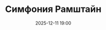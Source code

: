 ---
title: Симфония Рамштайн
city: Екатеринбург
location: Свердловский ДК Железнодорожников
address: ул. Челюскинцев, 102
descriptionShort: Симфония Rammstein при свечах
descriptionFull: >-
  Backstage Group представляет уникальный эксперимент: мощь Rammstein, переплавленную в симфоническое полотно. При свечах, в таинственном полумраке, зазвучат культовые хиты группы — от мрачных баллад до эпичных гимнов — в исполнении камерного оркестра.
  
  — Симфонические аранжировки «Du hast», «Sonne», «Ohne dich» и других треков;
  — Диалог тяжелых риффов и изысканной классики;
  — Мерцание сотен свечей, усиливающее драматургию музыки.
eventId: 2430151
poster: /images/posters/4.jpg
age: 6
date: 2025-12-11 19:00
artists_team: Оркестр «Backstage Group»
artists_group_photo: /images/artists/1.jpg
artists:
  - name: Кирилл Скрипников
    role: Дирижер
    photo: /images/artists/skripnikov.jpg
duration: 01:20
 
tracks:
  - musician: 'Rammstein'
    composition: "Symphonic Feuerrader"
    source: ''
  - musician: 'Rammstein'
    composition: "Mein Herz Brennt (Symphonic Version)"
    source: ''
  - musician: 'Rammstein'
    composition: "Engel"
    source: ''
  - musician: 'Rammstein'
    composition: "Sonne (Epic Percussion Suite)"
    source: ''
  - musician: 'Rammstein'
    composition: "Ohne Dich (Instrumental)"
    source: ''
  - musician: 'Rammstein'
    composition: "Du Hast (Symphonic Battle)"
    source: ''
  - musician: 'Rammstein'
    composition: "Rosenrot (Waltz Adaptation)"
    source: ''
  - musician: 'Rammstein'
    composition: "Frühling in Paris"
    source: ''
  - musician: 'Rammstein'
    composition: "Links 2-3-4 (March Militaris)"
    source: ''
  - musician: 'Rammstein'
    composition: "Nebel (Ambient Orchestra)"
    source: ''
  - musician: 'Rammstein'
    composition: "Deutschland (Historical Saga)"
    source: ''
  - musician: 'Rammstein'
    composition: "Mutter (Tragic Strings)"
    source: ''
  - musician: 'Rammstein'
    composition: "Feuer Frei! (Pyro Symphony)"
    source: ''
  - musician: 'Rammstein'
    composition: "Seemann (Choral Version)"
    source: ''
  - musician: 'Rammstein'
    composition: "Spieluhr (Clockwork Lullaby)"
    source: ''
  - musician: 'Rammstein'
    composition: "Ich Will (Crowd Anthem)"
    source: ''
  - musician: 'Rammstein'
    composition: "Pussy (Ironische Walzer)"
    source: ''
  - musician: 'Rammstein'
    composition: "Adieu (Orchestral Apocalypse)"
    source: '' 
---